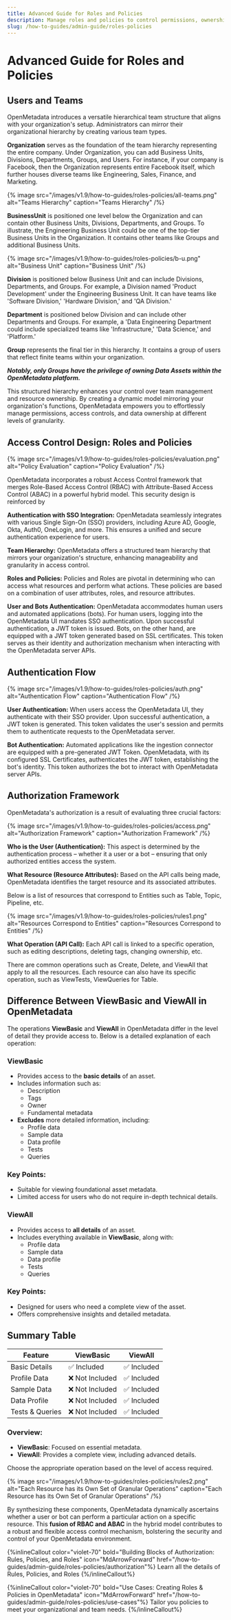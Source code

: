 ```yaml
---
title: Advanced Guide for Roles and Policies
description: Manage roles and policies to control permissions, ownership, and governance enforcement.
slug: /how-to-guides/admin-guide/roles-policies
---
```


# Advanced Guide for Roles and Policies

## Users and Teams

OpenMetadata introduces a versatile hierarchical team structure that aligns with your organization's setup. Administrators can mirror their organizational hierarchy by creating various team types.

**Organization** serves as the foundation of the team hierarchy representing the entire company. Under Organization, you can add Business Units, Divisions, Departments, Groups, and Users. For instance, if your company is Facebook, then the Organization represents entire Facebook itself, which further houses diverse teams like Engineering, Sales, Finance, and Marketing.

{% image
src="/images/v1.9/how-to-guides/roles-policies/all-teams.png"
alt="Teams Hierarchy"
caption="Teams Hierarchy"
/%}

**BusinessUnit** is positioned one level below the Organization and can contain other Business Units, Divisions, Departments, and Groups. To illustrate, the Engineering Business Unit could be one of the top-tier Business Units in the Organization. It contains other teams like Groups and additional Business Units.

{% image
src="/images/v1.9/how-to-guides/roles-policies/b-u.png"
alt="Business Unit"
caption="Business Unit"
/%}

**Division** is positioned below Business Unit and can include Divisions, Departments, and Groups. For example, a Division named 'Product Development' under the Engineering Business Unit. It can have teams like 'Software Division,' 'Hardware Division,' and 'QA Division.'

**Department** is positioned below Division and can include other Departments and Groups. For example, a 'Data Engineering Department could include specialized teams like 'Infrastructure,' 'Data Science,' and 'Platform.'

**Group** represents the final tier in this hierarchy. It contains a group of users that reflect finite teams within your organization.

***Notably, only Groups have the privilege of owning Data Assets within the OpenMetadata platform.***

This structured hierarchy enhances your control over team management and resource ownership. By creating a dynamic model mirroring your organization's functions, OpenMetadata empowers you to effortlessly manage permissions, access controls, and data ownership at different levels of granularity.

## Access Control Design: Roles and Policies

{% image
src="/images/v1.9/how-to-guides/roles-policies/evaluation.png"
alt="Policy Evaluation"
caption="Policy Evaluation"
/%}

OpenMetadata incorporates a robust Access Control framework that merges Role-Based Access Control (RBAC) with Attribute-Based Access Control (ABAC) in a powerful hybrid model. This security design is reinforced by

**Authentication with SSO Integration:** OpenMetadata seamlessly integrates with various Single Sign-On (SSO) providers, including Azure AD, Google, Okta, Auth0, OneLogin, and more. This ensures a unified and secure authentication experience for users.

**Team Hierarchy:** OpenMetadata offers a structured team hierarchy that mirrors your organization's structure, enhancing manageability and granularity in access control.

**Roles and Policies:** Policies and Roles are pivotal in determining who can access what resources and perform what actions. These policies are based on a combination of user attributes, roles, and resource attributes.

**User and Bots Authentication:** OpenMetadata accommodates human users and automated applications (bots). For human users, logging into the OpenMetadata UI mandates SSO authentication. Upon successful authentication, a JWT token is issued. 
Bots, on the other hand, are equipped with a JWT token generated based on SSL certificates. This token serves as their identity and authorization mechanism when interacting with the OpenMetadata server APIs.

## Authentication Flow

{% image
src="/images/v1.9/how-to-guides/roles-policies/auth.png"
alt="Authentication Flow"
caption="Authentication Flow"
/%}

**User Authentication:** When users access the OpenMetadata UI, they authenticate with their SSO provider. Upon successful authentication, a JWT token is generated. This token validates the user's session and permits them to authenticate requests to the OpenMetadata server.

**Bot Authentication:** Automated applications like the ingestion connector are equipped with a pre-generated JWT Token. OpenMetadata, with its configured SSL Certificates, authenticates the JWT token, establishing the bot's identity. This token authorizes the bot to interact with OpenMetadata server APIs.

## Authorization Framework

OpenMetadata's authorization is a result of evaluating three crucial factors:

{% image
src="/images/v1.9/how-to-guides/roles-policies/access.png"
alt="Authorization Framework"
caption="Authorization Framework"
/%}

**Who is the User (Authentication):** This aspect is determined by the authentication process – whether it a user or a bot – ensuring that only authorized entities access the system.

**What Resource (Resource Attributes):** Based on the API calls being made, OpenMetadata identifies the target resource and its associated attributes.

Below is a list of resources that correspond to Entities such as Table, Topic, Pipeline, etc.

{% image
src="/images/v1.9/how-to-guides/roles-policies/rules1.png"
alt="Resources Correspond to Entities"
caption="Resources Correspond to Entities"
/%}

**What Operation (API Call):** Each API call is linked to a specific operation, such as editing descriptions, deleting tags, changing ownership, etc.

There are common operations such as Create, Delete, and ViewAll that apply to all the resources. Each resource can also have its specific operation, such as ViewTests, ViewQueries for Table.

## Difference Between ViewBasic and ViewAll in OpenMetadata

The operations **ViewBasic** and **ViewAll** in OpenMetadata differ in the level of detail they provide access to. Below is a detailed explanation of each operation:

### ViewBasic
- Provides access to the **basic details** of an asset.
- Includes information such as:
  - Description
  - Tags
  - Owner
  - Fundamental metadata
- **Excludes** more detailed information, including:
  - Profile data
  - Sample data
  - Data profile
  - Tests
  - Queries

### Key Points:
- Suitable for viewing foundational asset metadata.
- Limited access for users who do not require in-depth technical details.

### ViewAll
- Provides access to **all details** of an asset.
- Includes everything available in **ViewBasic**, along with:
  - Profile data
  - Sample data
  - Data profile
  - Tests
  - Queries

### Key Points:
- Designed for users who need a complete view of the asset.
- Offers comprehensive insights and detailed metadata.

## Summary Table

| Feature            | **ViewBasic**                          | **ViewAll**                          |
|--------------------|----------------------------------------|--------------------------------------|
| Basic Details      | ✅ Included                           | ✅ Included                          |
| Profile Data       | ❌ Not Included                        | ✅ Included                          |
| Sample Data        | ❌ Not Included                        | ✅ Included                          |
| Data Profile       | ❌ Not Included                        | ✅ Included                          |
| Tests & Queries    | ❌ Not Included                        | ✅ Included                          |

### Overview:
- **ViewBasic**: Focused on essential metadata.
- **ViewAll**: Provides a complete view, including advanced details.

Choose the appropriate operation based on the level of access required.

{% image
src="/images/v1.9/how-to-guides/roles-policies/rules2.png"
alt="Each Resource has its Own Set of Granular Operations"
caption="Each Resource has its Own Set of Granular Operations"
/%}

By synthesizing these components, OpenMetadata dynamically ascertains whether a user or bot can perform a particular action on a specific resource. This **fusion of RBAC and ABAC** in the hybrid model contributes to a robust and flexible access control mechanism, bolstering the security and control of your OpenMetadata environment.

{%inlineCallout
  color="violet-70"
  bold="Building Blocks of Authorization: Rules, Policies, and Roles"
  icon="MdArrowForward"
  href="/how-to-guides/admin-guide/roles-policies/authorization"%}
  Learn all the details of Rules, Policies, and Roles
{%/inlineCallout%}

{%inlineCallout
  color="violet-70"
  bold="Use Cases: Creating Roles & Policies in OpenMetadata"
  icon="MdArrowForward"
  href="/how-to-guides/admin-guide/roles-policies/use-cases"%}
  Tailor you policies to meet your organizational and team needs.
{%/inlineCallout%}
